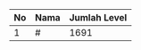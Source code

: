 | No | Nama            | Jumlah Level |
|----|-----------------|--------------|
| 1  | #    |    1691        |

